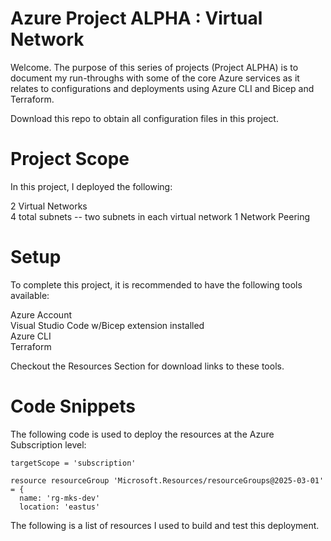 # Azure Project ALPHA : Virtual Network
Welcome. The purpose of this series of projects (Project ALPHA) is to document my run-throughs with some of the core Azure services as it relates to configurations and deployments using Azure CLI and Bicep and Terraform. 

Download this repo to obtain all configuration files in this project.

# Project Scope
In this project, I deployed the following:

2 Virtual Networks  
4 total subnets -- two subnets in each virtual network
1 Network Peering

# Setup
To complete this project, it is recommended to have the following tools available:

Azure Account  
Visual Studio Code w/Bicep extension installed  
Azure CLI  
Terraform  

Checkout the Resources Section for download links to these tools.

# Code Snippets

The following code is used to deploy the resources at the Azure Subscription level:
```bicep
targetScope = 'subscription'

resource resourceGroup 'Microsoft.Resources/resourceGroups@2025-03-01' = {
  name: 'rg-mks-dev'
  location: 'eastus'
```

The following is a list of resources I used to build and test this deployment.
